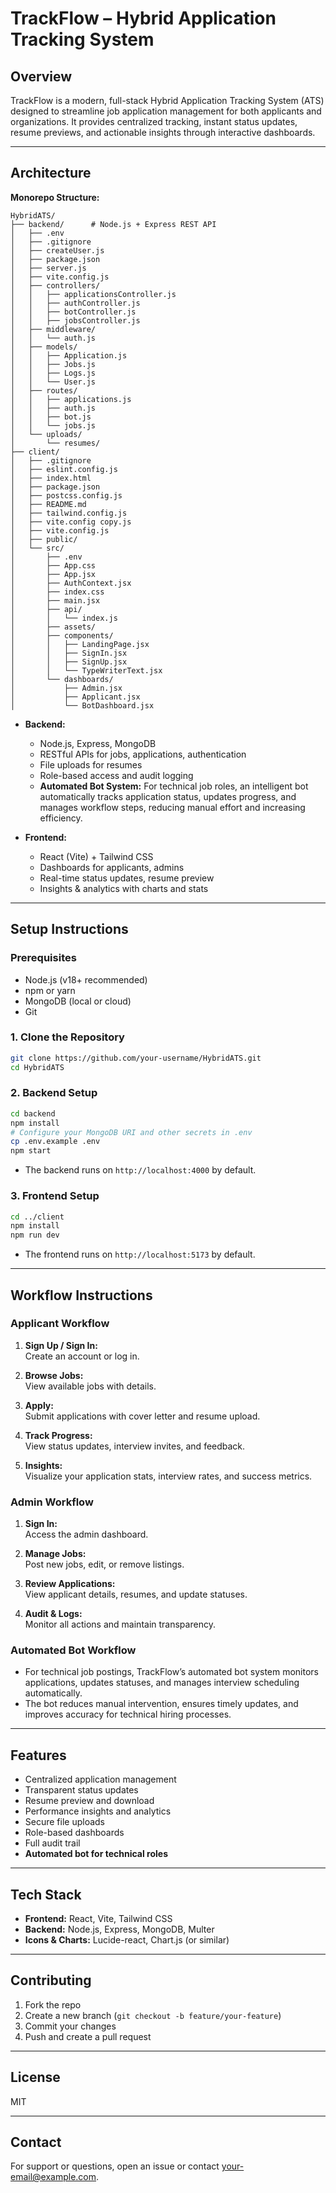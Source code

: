 # TrackFlow – Hybrid Application Tracking System

## Overview

TrackFlow is a modern, full-stack Hybrid Application Tracking System (ATS) designed to streamline job application management for both applicants and organizations. It provides centralized tracking, instant status updates, resume previews, and actionable insights through interactive dashboards.

---

## Architecture

**Monorepo Structure:**
```
HybridATS/
├── backend/      # Node.js + Express REST API
│   ├── .env
│   ├── .gitignore
│   ├── createUser.js
│   ├── package.json
│   ├── server.js
│   ├── vite.config.js
│   ├── controllers/
│   │   ├── applicationsController.js
│   │   ├── authController.js
│   │   ├── botController.js
│   │   ├── jobsController.js
│   ├── middleware/
│   │   └── auth.js
│   ├── models/
│   │   ├── Application.js
│   │   ├── Jobs.js
│   │   ├── Logs.js
│   │   └── User.js
│   ├── routes/
│   │   ├── applications.js
│   │   ├── auth.js
│   │   ├── bot.js
│   │   └── jobs.js
│   └── uploads/
│       └── resumes/
├── client/
│   ├── .gitignore
│   ├── eslint.config.js
│   ├── index.html
│   ├── package.json
│   ├── postcss.config.js
│   ├── README.md
│   ├── tailwind.config.js
│   ├── vite.config copy.js
│   ├── vite.config.js
│   ├── public/
│   └── src/
│       ├── .env
│       ├── App.css
│       ├── App.jsx
│       ├── AuthContext.jsx
│       ├── index.css
│       ├── main.jsx
│       ├── api/
│       │   └── index.js
│       ├── assets/
│       ├── components/
│       │   ├── LandingPage.jsx
│       │   ├── SignIn.jsx
│       │   ├── SignUp.jsx
│       │   └── TypeWriterText.jsx
│       └── dashboards/
│           ├── Admin.jsx
│           ├── Applicant.jsx
│           └── BotDashboard.jsx
```

- **Backend:**  
  - Node.js, Express, MongoDB  
  - RESTful APIs for jobs, applications, authentication  
  - File uploads for resumes  
  - Role-based access and audit logging
  - **Automated Bot System:** For technical job roles, an intelligent bot automatically tracks application status, updates progress, and manages workflow steps, reducing manual effort and increasing efficiency.

- **Frontend:**  
  - React (Vite) + Tailwind CSS  
  - Dashboards for applicants, admins  
  - Real-time status updates, resume preview  
  - Insights & analytics with charts and stats

---

## Setup Instructions

### Prerequisites

- Node.js (v18+ recommended)
- npm or yarn
- MongoDB (local or cloud)
- Git

### 1. Clone the Repository

```bash
git clone https://github.com/your-username/HybridATS.git
cd HybridATS
```

### 2. Backend Setup

```bash
cd backend
npm install
# Configure your MongoDB URI and other secrets in .env
cp .env.example .env
npm start
```
- The backend runs on `http://localhost:4000` by default.

### 3. Frontend Setup

```bash
cd ../client
npm install
npm run dev
```
- The frontend runs on `http://localhost:5173` by default.

---

## Workflow Instructions

### Applicant Workflow

1. **Sign Up / Sign In:**  
   Create an account or log in.

2. **Browse Jobs:**  
   View available jobs with details.

3. **Apply:**  
   Submit applications with cover letter and resume upload.

4. **Track Progress:**  
   View status updates, interview invites, and feedback.

5. **Insights:**  
   Visualize your application stats, interview rates, and success metrics.

### Admin Workflow

1. **Sign In:**  
   Access the admin dashboard.

2. **Manage Jobs:**  
   Post new jobs, edit, or remove listings.

3. **Review Applications:**  
   View applicant details, resumes, and update statuses.

4. **Audit & Logs:**  
   Monitor all actions and maintain transparency.

### Automated Bot Workflow

- For technical job postings, TrackFlow’s automated bot system monitors applications, updates statuses, and manages interview scheduling automatically.  
- The bot reduces manual intervention, ensures timely updates, and improves accuracy for technical hiring processes.

---

## Features

- Centralized application management
- Transparent status updates
- Resume preview and download
- Performance insights and analytics
- Secure file uploads
- Role-based dashboards
- Full audit trail
- **Automated bot for technical roles**

---

## Tech Stack

- **Frontend:** React, Vite, Tailwind CSS
- **Backend:** Node.js, Express, MongoDB, Multer
- **Icons & Charts:** Lucide-react, Chart.js (or similar)

---

## Contributing

1. Fork the repo
2. Create a new branch (`git checkout -b feature/your-feature`)
3. Commit your changes
4. Push and create a pull request

---

## License

MIT

---

## Contact

For support or questions, open an issue or contact [your-email@example.com](mailto:your-email@example.com).